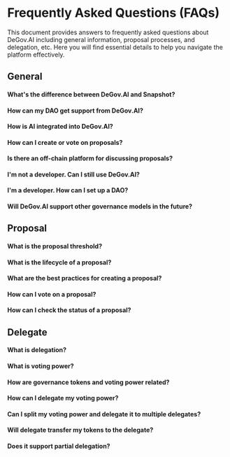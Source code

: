 
# Frequently Asked Questions (FAQs)

This document provides answers to frequently asked questions about DeGov.AI including general information, proposal processes, and delegation, etc. Here you will find essential details to help you navigate the platform effectively.

## General

#### What's the difference between DeGov.AI and Snapshot?
#### How can my DAO get support from DeGov.AI?
#### How is AI integrated into DeGov.AI?
#### How can I create or vote on proposals?
#### Is there an off-chain platform for discussing proposals?
#### I'm not a developer. Can I still use DeGov.AI?
#### I'm a developer. How can I set up a DAO?
#### Will DeGov.AI support other governance models in the future?

## Proposal

#### What is the proposal threshold?
#### What is the lifecycle of a proposal?
#### What are the best practices for creating a proposal?
#### How can I vote on a proposal?
#### How can I check the status of a proposal?


## Delegate

#### What is delegation?
#### What is voting power?
#### How are governance tokens and voting power related?
#### How can I delegate my voting power?
#### Can I split my voting power and delegate it to multiple delegates?
#### Will delegate transfer my tokens to the delegate?
#### Does it support partial delegation?

